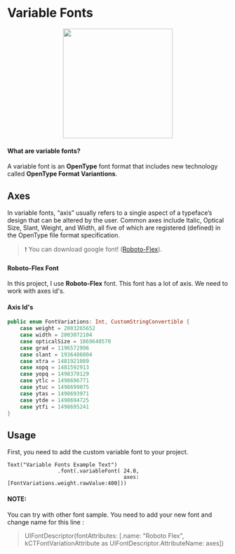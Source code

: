 # Variable Fonts


<p align="center">
  <img src="https://user-images.githubusercontent.com/92727947/213304769-b37f027c-a8b2-49f0-b4d8-35a947bf763b.gif" width="250"/>
</p>

#### What are variable fonts?

A variable font is an **OpenType** font format that includes new technology called **OpenType Format Variantions**.

## Axes

In variable fonts, “axis” usually refers to a single aspect of a typeface’s design that can be altered by the user.
Common axes include Italic, Optical Size, Slant, Weight, and Width, all five of which are registered (defined) in the OpenType file format specification.

>❗️ You can download google font! ([Roboto-Flex](https://fonts.google.com/specimen/Roboto+Flex)).


#### Roboto-Flex Font

In this project, I use **Roboto-Flex** font. This font has a lot of axis. 
We need to work with axes id's. 

#### Axis Id's
```swift
public enum FontVariations: Int, CustomStringConvertible {
    case weight = 2003265652
    case width = 2003072104
    case opticalSize = 1869640570
    case grad = 1196572996
    case slant = 1936486004
    case xtra = 1481921089
    case xopq = 1481592913
    case yopq = 1498370129
    case ytlc = 1498696771
    case ytuc = 1498699075
    case ytas = 1498693971
    case ytde = 1498694725
    case ytfi = 1498695241 
}
```

## Usage

First, you need to add the custom variable font to your project. 


``` 
Text("Variable Fonts Example Text")
                .font(.variableFont( 24.0,
                                     axes: [FontVariations.weight.rawValue:400]))

```



#### NOTE:

You can try with other font sample. You need to add your new font and change name for this line :

> UIFontDescriptor(fontAttributes: [.name: "Roboto Flex", kCTFontVariationAttribute as UIFontDescriptor.AttributeName: axes])
